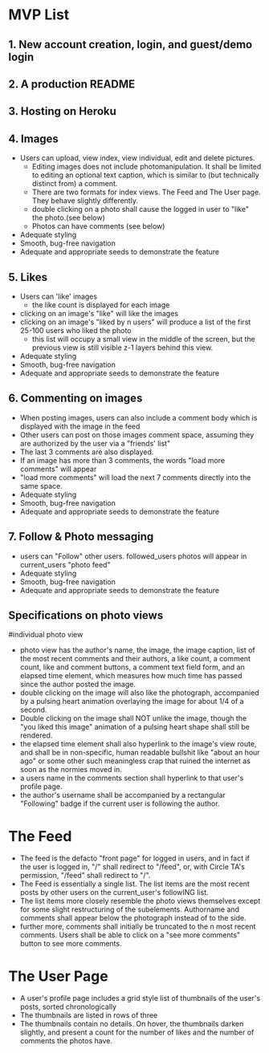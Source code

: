 # MVP List

## 1. New account creation, login, and guest/demo login

## 2. A production README

## 3. Hosting on Heroku

## 4. Images
* Users can upload, view index, view individual, edit and delete pictures.
  * Editing images does not include photomanipulation. It shall be limited to editing an optional text caption, which is similar to (but technically distinct from) a comment.
  * There are two formats for index views. The Feed and The User page. They behave slightly differently.
  * double clicking on a photo shall cause the logged in user to "like" the photo.(see below)
  * Photos can have comments (see below)
* Adequate styling
* Smooth, bug-free navigation
* Adequate and appropriate seeds to demonstrate the feature

## 5. Likes
* Users can 'like' images
  * the like count is displayed for each image
* clicking on an image's "like" will like the images
* clicking on an image's "liked by n users" will produce a list of the first 25-100 users who liked the photo
  * this list will occupy a small view in the middle of the screen, but the previous view is still visible z-1 layers behind this view.
* Adequate styling
* Smooth, bug-free navigation
* Adequate and appropriate seeds to demonstrate the feature

## 6. Commenting on images
* When posting images, users can also include a comment body which is displayed with the image in the feed
* Other users can post on those images comment space, assuming they are authorized by the user via a "friends' list"
* The last 3 comments are also displayed.
* If an image has more than 3 comments, the words "load more comments" will appear
*   "load more comments" will load the next 7 comments directly into the same space.
* Adequate styling
* Smooth, bug-free navigation
* Adequate and appropriate seeds to demonstrate the feature

## 7. Follow & Photo messaging
* users can "Follow" other users. followed_users photos will appear in current_users "photo feed"
* Adequate styling
* Smooth, bug-free navigation
* Adequate and appropriate seeds to demonstrate the feature

## Specifications on photo views
#individual photo view
  * photo view has the author's name, the image, the image caption, list of the most recent comments and their authors, a like count, a comment count, like and comment buttons, a comment text field form, and an elapsed time element, which measures how much time has passed since the author posted the image.
  * double clicking on the image will also like the photograph, accompanied by a pulsing heart animation overlaying the image for about 1/4 of a second.
  * Double clicking on the image shall NOT unlike the image, though the "you liked this image" animation of a pulsing heart shape shall still be rendered.
  * the elapsed time element shall also hyperlink to the image's view route, and shall be in non-specific, human readable bullshit like "about an hour ago" or some other such meaningless crap that ruined the internet as soon as the normies moved in.
  * a users name in the comments section shall hyperlink to that user's profile page.
  * the author's username shall be accompanied by a rectangular "Following" badge if the current user is following the author.

# The Feed
  * The feed is the defacto "front page" for logged in users, and in fact if the user is logged in, "/" shall redirect to "/feed", or, with Circle TA's permission, "/feed" shall redirect to "/".
  * The Feed is essentially a single list. The list items are the most recent posts by other users on the current_user's followING list.
  * The list items more closely resemble the photo views themselves except for some slight restructuring of the subelements. Authorname and comments shall appear below the photograph instead of to the side.
  * further more, comments shall initially be truncated to the n most recent comments. Users shall be able to click on a "see more comments" button to see more comments. 


# The User Page
  * A user's profile page includes a grid style list of thumbnails of the user's posts, sorted chronologically
  * The thumbnails are listed in rows of three
  * The thumbnails contain no details. On hover, the thumbnails darken slightly, and present a count for the number of likes and the number of comments the photos have.
